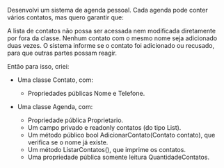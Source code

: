 Desenvolvi um sistema de agenda pessoal. Cada agenda pode conter vários contatos, mas quero garantir que:

A lista de contatos não possa ser acessada nem modificada diretamente por fora da classe.
Nenhum contato com o mesmo nome seja adicionado duas vezes.
O sistema informe se o contato foi adicionado ou recusado, para que outras partes possam reagir.

Então para isso, criei:

- Uma classe Contato, com:
    - Propriedades públicas Nome e Telefone.
  
- Uma classe Agenda, com:
    - Propriedade pública Proprietario.
   -  Um campo privado e readonly contatos (do tipo List<Contato>).
   -  Um método público bool AdicionarContato(Contato contato), que verifica se o nome já existe.
   -  Um método ListarContatos(), que imprime os contatos.
   -  Uma propriedade pública somente leitura QuantidadeContatos.
